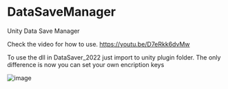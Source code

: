 # DataSaveManager
Unity Data Save Manager


Check the video for how to use.
https://youtu.be/D7eRkk6dvMw

To use the dll in DataSaver_2022 just import to unity plugin folder.
The only difference is now you can set your own encription keys

![image](https://user-images.githubusercontent.com/59537251/192133564-aa9e0f85-b790-4f70-9885-533aa06dba0f.png)

